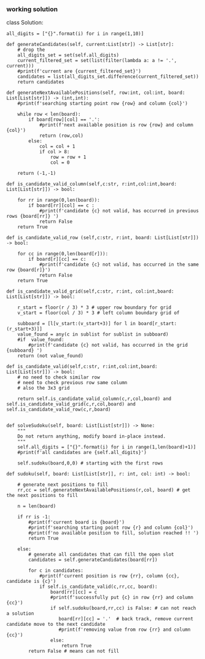 
### working solution 
class Solution:
    
    all_digits = ["{}".format(i) for i in range(1,10)]
    
    def generateCandidates(self, current:List[str]) -> List[str]:
        # drop the 
        all_digits_set = set(self.all_digits) 
        current_filtered_set = set(list(filter(lambda a: a != '.', current)))
        #print(f'current are {current_filtered_set}')
        candidates = list(all_digits_set.difference(current_filtered_set))
        return candidates
    
    def generateNextAvailablePositions(self, row:int, col:int, board: List[List[str]]) -> (int,int):
        #print(f'searching starting point row {row} and column {col}')
        
        while row < len(board):
            if board[row][col] == '.':
                #print(f'next available position is row {row} and column {col}')
                return (row,col)
            else:
                col = col + 1
                if col > 8:
                    row = row + 1
                    col = 0
        
        return (-1,-1)
        
    def is_candidate_valid_column(self,c:str, r:int,col:int,board: List[List[str]]) -> bool:
        
        for rr in range(0,len(board)):
            if board[rr][col] == c :
                #print(f'candidate {c} not valid, has occurred in previous rows {board[rr]} ')
                return False
        return True
    
    def is_candidate_valid_row (self,c:str, r:int, board: List[List[str]]) -> bool:
        
        for cc in range(0,len(board[r])):
            if board[r][cc] == c:
                #print(f'candidate {c} not valid, has occurred in the same row {board[r]}')
                return False
        return True
                
    def is_candidate_valid_grid(self,c:str, r:int, col:int,board: List[List[str]]) -> bool:
        
        r_start = floor(r / 3) * 3 # upper row boundary for grid 
        v_start = floor(col / 3) * 3 # left column boundary grid of 
        
        subboard = [l[v_start:(v_start+3)] for l in board[r_start:(r_start+3)]]
        value_found = any(c in sublist for sublist in subboard)
        #if  value_found:
            #print(f'candidate {c} not valid, has occurred in the grid {subboard} ')
        return (not value_found)
            
    def is_candidate_valid(self,c:str, r:int,col:int,board: List[List[str]]) -> bool:
        # no need to check similar row
        # need to check previous row same column
        # also the 3x3 grid 
        
        return self.is_candidate_valid_column(c,r,col,board) and self.is_candidate_valid_grid(c,r,col,board) and self.is_candidate_valid_row(c,r,board)
    
    
    def solveSudoku(self, board: List[List[str]]) -> None:
        """
        Do not return anything, modify board in-place instead.
        """
        self.all_digits = ["{}".format(i) for i in range(1,len(board)+1)]
        #print(f'all candidates are {self.all_digits}')
        
        self.sudoku(board,0,0) # starting with the first rows 
    
    def sudoku(self, board: List[List[str]], r: int, col: int) -> bool:
        
        # generate next positions to fill 
        rr,cc = self.generateNextAvailablePositions(r,col, board) # get the next positions to fill
        
        n = len(board)
        
        if rr is -1:
            #print(f'current board is {board}')
            #print(f'searching starting point row {r} and column {col}')
            #print(f'no available position to fill, solution reached !! ')
            return True
        
        else: 
            # generate all candidates that can fill the open slot
            candidates = self.generateCandidates(board[rr])
            
            for c in candidates:
                #print(f'current position is row {rr}, column {cc}, candidate is {c}')
                if self.is_candidate_valid(c,rr,cc, board):
                    board[rr][cc] = c
                    #print(f'successfully put {c} in row {rr} and column {cc}')
                    if self.sudoku(board,rr,cc) is False: # can not reach a solution
                       board[rr][cc] = '.'  # back track, remove current candidate move to the next candidate
                       #print(f'removing value from row {rr} and column {cc}')
                    else:
                        return True 
            return False # means can not fill  